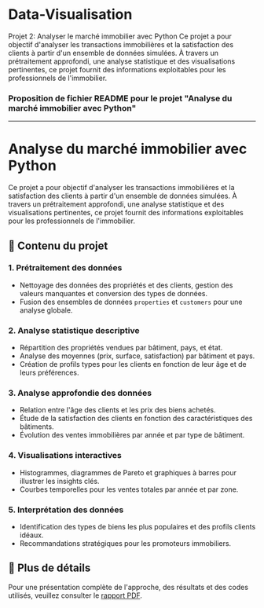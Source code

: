 # Data-Visualisation
Projet 2: Analyser le marché immobilier avec Python
Ce projet a pour objectif d'analyser les transactions immobilières et la satisfaction des clients à partir d'un ensemble de données simulées. À travers un prétraitement approfondi, une analyse statistique et des visualisations pertinentes, ce projet fournit des informations exploitables pour les professionnels de l'immobilier.
### Proposition de fichier README pour le projet "Analyse du marché immobilier avec Python"

---

# Analyse du marché immobilier avec Python  
Ce projet a pour objectif d'analyser les transactions immobilières et la satisfaction des clients à partir d'un ensemble de données simulées. À travers un prétraitement approfondi, une analyse statistique et des visualisations pertinentes, ce projet fournit des informations exploitables pour les professionnels de l'immobilier.

## 📝 Contenu du projet  
### 1. **Prétraitement des données**  
   - Nettoyage des données des propriétés et des clients, gestion des valeurs manquantes et conversion des types de données.  
   - Fusion des ensembles de données `properties` et `customers` pour une analyse globale.  

### 2. **Analyse statistique descriptive**  
   - Répartition des propriétés vendues par bâtiment, pays, et état.  
   - Analyse des moyennes (prix, surface, satisfaction) par bâtiment et pays.  
   - Création de profils types pour les clients en fonction de leur âge et de leurs préférences.  

### 3. **Analyse approfondie des données**  
   - Relation entre l'âge des clients et les prix des biens achetés.  
   - Étude de la satisfaction des clients en fonction des caractéristiques des bâtiments.  
   - Évolution des ventes immobilières par année et par type de bâtiment.  

### 4. **Visualisations interactives**  
   - Histogrammes, diagrammes de Pareto et graphiques à barres pour illustrer les insights clés.  
   - Courbes temporelles pour les ventes totales par année et par zone.  

### 5. **Interprétation des données**  
   - Identification des types de biens les plus populaires et des profils clients idéaux.  
   - Recommandations stratégiques pour les promoteurs immobiliers.

## 🔗 Plus de détails  
Pour une présentation complète de l'approche, des résultats et des codes utilisés, veuillez consulter le [rapport PDF](./Projet_2_Analyse_Marche_Immobilier.pdf).
